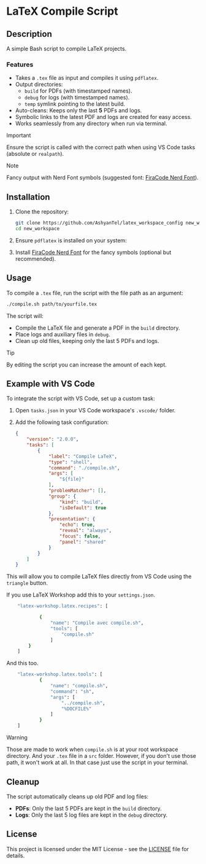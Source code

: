 
# LaTeX Compile Script

## Description

A simple Bash script to compile LaTeX projects.

### Features
- Takes a `.tex` file as input and compiles it using `pdflatex`.
- Output directories:
  - `build` for PDFs (with timestamped names).
  - `debug` for logs (with timestamped names).
  - `temp` symlink pointing to the latest build.
- Auto-cleans: Keeps only the last **5** PDFs and logs.
- Symbolic links to the latest PDF and logs are created for easy access.
- Works seamlessly from any directory when run via terminal.

>[!IMPORTANT]
>Ensure the script is called with the correct path when using VS Code tasks (absolute or `realpath`).

> [!NOTE]
> Fancy output with Nerd Font symbols (suggested font: [FiraCode Nerd Font](https://www.nerdfonts.com/font-downloads)).

## Installation

1. Clone the repository:

    ```bash
    git clone https://github.com/AshyanTel/latex_workspace_config new_workspace
    cd new_workspace
    ```

2. Ensure `pdflatex` is installed on your system:

3. Install [FiraCode Nerd Font](https://www.nerdfonts.com/font-downloads) for the fancy symbols (optional but recommended).

## Usage

To compile a `.tex` file, run the script with the file path as an argument:

```bash
./compile.sh path/to/yourfile.tex
```

The script will:
- Compile the LaTeX file and generate a PDF in the `build` directory.
- Place logs and auxiliary files in `debug`.
- Clean up old files, keeping only the last 5 PDFs and logs.

>[!TIP]
> By editing the script you can increase the amount of each kept.

## Example with VS Code

To integrate the script with VS Code, set up a custom task:

1. Open `tasks.json` in your VS Code workspace's `.vscode/` folder.
2. Add the following task configuration:

    ```json
    {
        "version": "2.0.0",
        "tasks": [
            {
                "label": "Compile LaTeX",
                "type": "shell",
                "command": "./compile.sh",
                "args": [
                    "${file}"
                ],
                "problemMatcher": [],
                "group": {
                    "kind": "build",
                    "isDefault": true
                },
                "presentation": {
                    "echo": true,
                    "reveal": "always",
                    "focus": false,
                    "panel": "shared"
                }
            }
        ]
    }
    ```

This will allow you to compile LaTeX files directly from VS Code using the `triangle` button.

If you use LaTeX Workshop add this to your `settings.json`.
```bash
    "latex-workshop.latex.recipes": [

            {
                "name": "Compile avec compile.sh",
                "tools": [
                    "compile.sh"
                ]
        }
    ]
```
And this too.
```bash
    "latex-workshop.latex.tools": [
            {
                "name": "compile.sh",
                "command": "sh",
                "args": [
                    "../compile.sh",
                    "%DOCFILE%"
                ]
            }
    ]
```

>[!WARNING]
> Those are made to work when `compile.sh` is at your root workspace directory. And your `.tex` file in a `src` folder. However, if you don't use those path, it won't work at all.
> In that case just use the script in your terminal.

## Cleanup

The script automatically cleans up old PDF and log files:
- **PDFs**: Only the last 5 PDFs are kept in the `build` directory.
- **Logs**: Only the last 5 log files are kept in the `debug` directory.


## License

This project is licensed under the MIT License - see the [LICENSE](LICENSE) file for details.
